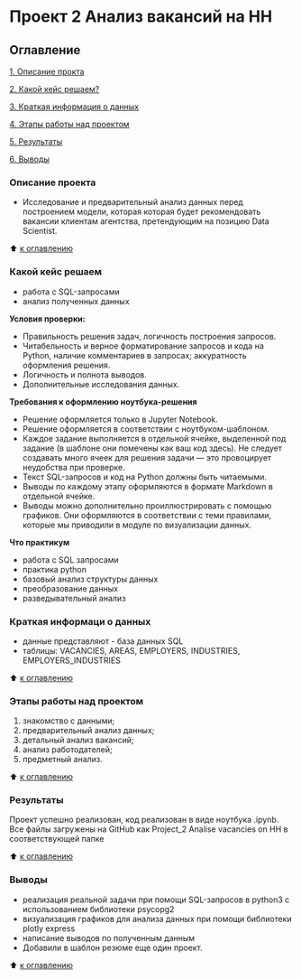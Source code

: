 # Проект 2 Анализ вакансий на HH

## Оглавление
[1. Описание прокта](https://github.com/Good-PJ/sf_ds_practic/blob/main/Project_2%20Analise%20vacancies%20on%20HH/README.md#Описание)


[2. Какой кейс решаем?](https://github.com/Good-PJ/sf_ds_practic/blob/main/Project_2%20Analise%20vacancies%20on%20HH/README.md#Какой-кейс-решаем)

[3. Краткая информация о данных](https://github.com/Good-PJ/sf_ds_practic/blob/main/Project_2%20Analise%20vacancies%20on%20HH/README.md#Краткая-информаци-о-данных)

[4. Этапы работы над проектом](https://github.com/Good-PJ/sf_ds_practic/blob/main/Project_2%20Analise%20vacancies%20on%20HH/README.md#Этапы-работы-над-проектом)

[5. Результаты](https://github.com/Good-PJ/sf_ds_practic/blob/main/Project_2%20Analise%20vacancies%20on%20HH/README.md#Результаты)

[6. Выводы](https://github.com/Good-PJ/sf_ds_practic/blob/main/Project_2%20Analise%20vacancies%20on%20HH/README.md#Выводы)


### Описание проекта
- Исследование и предварительный анализ данных перед построением модели, которая которая будет рекомендовать вакансии клиентам агентства, претендующим на позицию Data Scientist.

:arrow_up: [к оглавлению](https://github.com/Good-PJ/sf_ds_practic/blob/main/Project_2%20Analise%20vacancies%20on%20HH/README.md#Оглавление)


### Какой кейс решаем
- работа с SQL-запросами
- анализ полученных данных

**Условия проверки:**
- Правильность решения задач, логичность построения запросов.
- Читабельность и верное форматирование запросов и кода на Python, наличие комментариев в запросах; аккуратность оформления решения.
- Логичность и полнота выводов.
- Дополнительные исследования данных.

**Требования к оформлению ноутбука-решения**
- Решение оформляется только в Jupyter Notebook.
- Решение оформляется в соответствии с ноутбуком-шаблоном.
- Каждое задание выполняется в отдельной ячейке, выделенной под задание (в шаблоне они помечены как ваш код здесь). Не следует создавать много ячеек для решения задачи — это провоцирует неудобства при проверке.
- Текст SQL-запросов и код на Python должны быть читаемыми.
- Выводы по каждому этапу оформляются в формате Markdown в отдельной ячейке.
- Выводы можно дополнительно проиллюстрировать с помощью графиков. Они оформляются в соответствии с теми правилами, которые мы приводили в модуле по визуализации данных.


**Что практикум**
- работа с SQL запросами
- практика python
- базовый анализ структуры данных
- преобразование данных
- разведывательный анализ



### Краткая информаци о данных
- данные представляют - база данных SQL
- таблицы: VACANCIES, AREAS, EMPLOYERS, INDUSTRIES, EMPLOYERS_INDUSTRIES

:arrow_up: [к оглавлению](https://github.com/Good-PJ/sf_ds_practic/blob/main/Project_2%20Analise%20vacancies%20on%20HH/README.md#Оглавление)


### Этапы работы над проектом

1. знакомство с данными;
2. предварительный анализ данных;
3. детальный анализ вакансий;
4. анализ работодателей;
5. предметный анализ.

:arrow_up: [к оглавлению](https://github.com/Good-PJ/sf_ds_practic/blob/main/Project_2%20Analise%20vacancies%20on%20HH/README.md#Оглавление)



### Результаты

Проект успешно реализован, код реализован в виде ноутбука .ipynb. Все файлы загружены на GitHub как Project_2 Analise vacancies on HH в соответствующей папке

:arrow_up: [к оглавлению](https://github.com/Good-PJ/sf_ds_practic/blob/main/Project_2%20Analise%20vacancies%20on%20HH/README.md#Оглавление)


### Выводы

- реализация реальной задачи при помощи SQL-запросов в python3 с использованием библиотеки psycopg2
- визуализация графиков для анализа данных при помощи библиотеки plotly express
- написание выводов по полученным данным
- Добавили в шаблон резюме еще один проект.

:arrow_up: [к оглавлению](https://github.com/Good-PJ/sf_ds_practic/blob/main/Project_2%20Analise%20vacancies%20on%20HH/README.md#Оглавление)
